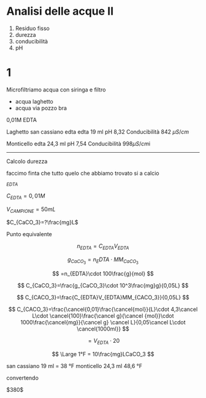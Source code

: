 # Analisi delle acque II
1. Residuo fisso
2. durezza
3. conducibilità
4. pH

# 1
Microfiltriamo acqua con siringa e filtro

* acqua laghetto 
* acqua via pozzo bra

0,01M EDTA



Laghetto san cassiano edta 
edta 19 ml
pH 8,32
Conducibilità 842 $\mu S/cm$ 

Monticello edta 24,3  ml
pH 7,54
Conducibilità 
998$\mu S /cm$i


---

Calcolo durezza

faccimo finta che tutto quelo che abbiamo trovato si a calcio


$_{EDTA}$

$C_{EDTA}=0,01M$

$V_{CAMPIONE}=50mL$

$C_{CaCO_3}=?\frac{mg}L$


Punto equivalente


$$
n_{EDTA}=C_{EDTA}V_{EDTA}
$$


$$
g_{CaCO_3}=n_EDTA\cdot MM_{CaCO_3}
$$


$$
=n_{EDTA}\cdot 100\frac{g}{mol}
$$


$$
C_{CaCO_3}=\frac{g_{CaCO_3}\cdot 10^3\frac{mg}g}{0,05L}
$$

$$
C_{CACO_3}=\frac{C_{EDTA}V_{EDTA}MM_{CACO_3}}{0,05L}
$$

$$
C_{CACO_3}=\frac{\cancel{0,01}\frac{\cancel{mol}}{L}\cdot 4,3\cancel L\cdot \cancel{100}\frac{\cancel g}{\cancel {mol}}\cdot 1000\frac{\cancel{mg}}{\cancel g} \cancel L}{0,05\cancel L\cdot \cancel{1000ml}}
$$

$$
=V_{EDTA}\cdot 20
$$


$$
\Large 1°F = 10\frac{mg}LCaCO_3
$$


san cassiano 19 ml = 38 °F
monticello 24,3 ml  48,6 °F


convertendo 

$380\$
<!--stackedit_data:
eyJoaXN0b3J5IjpbLTE3NjgwMzQ1MzIsMTc3NDIxNDc5MywxOT
IzMTc1ODM3LC0xNzE2MDI0MDAsMTAwMjg1NDIyMSwtMTI1NzEx
OTQ4LC0xNTEwMzc5OTYyLDEyNzEzNjUwMzIsMTU1MjgyMTk1LC
0xNzE4NTkyNzgxLDE3MjYzMDQ3ODhdfQ==
-->